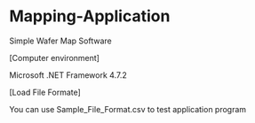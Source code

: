 # Mapping-Application
Simple Wafer Map Software

[Computer environment]

Microsoft .NET Framework 4.7.2

[Load File Formate]

You can use Sample_File_Format.csv to test application program
